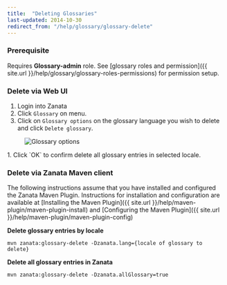 ```yaml
---
title:  "Deleting Glossaries"
last-updated: 2014-10-30
redirect_from: "/help/glossary/glossary-delete"
---
```


### Prerequisite
Requires **Glossary-admin** role. See [glossary roles and permission]({{ site.url }}/help/glossary/glossary-roles-permissions) for permission setup.

### Delete via Web UI
1. Login into Zanata
1. Click `Glossary` on menu.
1. Click on `Glossary options` on the glossary language you wish to delete and click `Delete glossary`.
<figure>
    <img alt="Glossary options" src="{{ site.url }}/images/351-glossary-options.png" />
</figure>
1. Click `OK` to confirm delete all glossary entries in selected locale.


### Delete via Zanata Maven client
The following instructions assume that you have installed and configured the Zanata Maven Plugin. Instructions for installation and configuration are available at [Installing the Maven Plugin]({{ site.url }}/help/maven-plugin/maven-plugin-install) and [Configuring the Maven Plugin]({{ site.url }}/help/maven-plugin/maven-plugin-config)

**Delete glossary entries by locale**

```
mvn zanata:glossary-delete -Dzanata.lang={locale of glossary to delete}
```

**Delete all glossary entries in Zanata**

```
mvn zanata:glossary-delete -Dzanata.allGlossary=true
```
